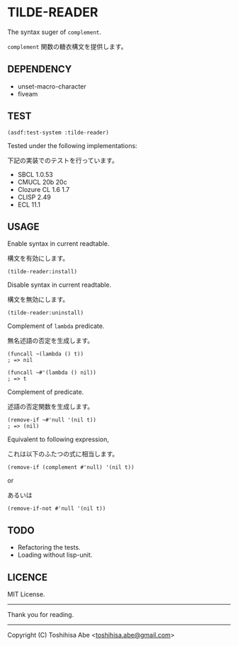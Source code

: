 TILDE-READER
============
The syntax suger of `complement`.

`complement` 関数の糖衣構文を提供します。

DEPENDENCY
-----------
* unset-macro-character
* fiveam

TEST
----

    (asdf:test-system :tilde-reader)

Tested under the following implementations:

下記の実装でのテストを行っています。

* SBCL 1.0.53
* CMUCL 20b 20c
* Clozure CL 1.6 1.7
* CLISP 2.49
* ECL 11.1

USAGE
-----

Enable syntax in current readtable.

構文を有効にします。

    (tilde-reader:install)

Disable syntax in current readtable.

構文を無効にします。

    (tilde-reader:uninstall)

Complement of `lambda` predicate.

無名述語の否定を生成します。

    (funcall ~(lambda () t))
    ; => nil

    (funcall ~#'(lambda () nil))
    ; => t

Complement of predicate.

述語の否定関数を生成します。

    (remove-if ~#'null '(nil t))
    ; => (nil)

Equivalent to following expression,

これは以下のふたつの式に相当します。

    (remove-if (complement #'null) '(nil t))

or

あるいは

    (remove-if-not #'null '(nil t))


TODO
----

* Refactoring the tests.
* Loading without lisp-unit.

LICENCE
-------
MIT License.

----------

Thank you for reading.

----------

Copyright (C) Toshihisa Abe <<toshihisa.abe@gmail.com>>
